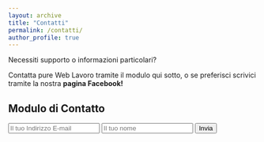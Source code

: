 ```yaml
---
layout: archive
title: "Contatti"
permalink: /contatti/
author_profile: true
---
```


Necessiti supporto o informazioni particolari? 

Contatta pure Web Lavoro tramite il modulo qui sotto, o se preferisci scrivici tramite la nostra **pagina Facebook!**

## Modulo di Contatto

<form accept-charset="UTF-8" action="https://formkeep.com/f/2d3696334ed" method="POST">
  <input type="email" name="email" placeholder="Il tuo Indirizzo E-mail">
  <input type="text" name="name" placeholder="Il tuo nome">
  <input type="hidden" name="utf8" value="✓">
  <button type="submit">Invia</button>
</form>